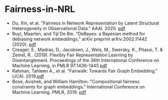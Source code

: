 # **Fairness-in-NRL**

- Du, Xin, et al. "Fairness in Network Representation by Latent Structural Heterogeneity in Observational Data." AAAI. 2020. [pdf](http://wwwis.win.tue.nl/~wouter/Publ/C21-MLSD.pdf)
- Buyl, Maarten, and Tijl De Bie. "DeBayes: a Bayesian method for debiasing network embeddings." arXiv preprint arXiv:2002.11442 (2020). [pdf](https://arxiv.org/pdf/2002.11442.pdf)
- Creager, E., Madras, D., Jacobsen, J., Weis, M., Swersky, K., Pitassi, T. & Zemel, R.. (2019). Flexibly Fair Representation Learning by Disentanglement. Proceedings of the 36th International Conference on Machine Learning, in PMLR 97:1436-1445 [pdf](http://proceedings.mlr.press/v97/creager19a/creager19a.pdf)
- Rahman, Tahleen A., et al. "Fairwalk: Towards Fair Graph Embedding." IJCAI. 2019.[pdf](https://www.ijcai.org/Proceedings/2019/0456.pdf)
- Bose, Avishek, and William Hamilton. "Compositional fairness constraints for graph embeddings." International Conference on Machine Learning. PMLR, 2019. [pdf](http://proceedings.mlr.press/v97/bose19a/bose19a.pdf)
